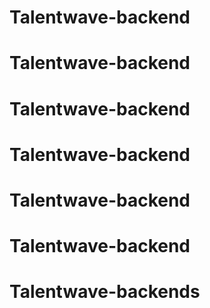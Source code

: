 # Talentwave-backend
# Talentwave-backend
# Talentwave-backend
# Talentwave-backend
# Talentwave-backend
# Talentwave-backend
# Talentwave-backends
